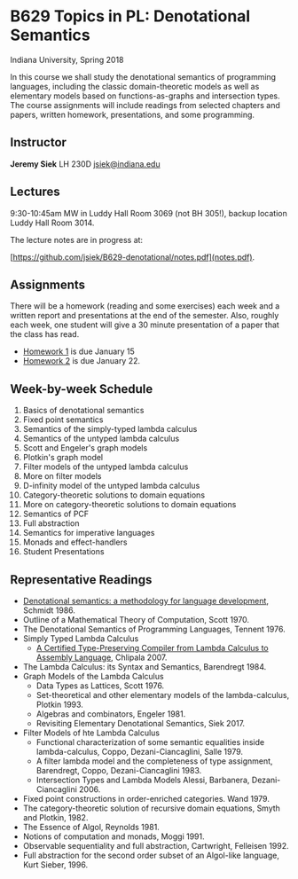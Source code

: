 # B629 Topics in PL: Denotational Semantics

Indiana University, Spring 2018

In this course we shall study the denotational semantics of
programming languages, including the classic domain-theoretic models
as well as elementary models based on functions-as-graphs and
intersection types. The course assignments will include readings from
selected chapters and papers, written homework, presentations, and
some programming.

## Instructor

**Jeremy Siek** LH 230D [jsiek@indiana.edu](mailto:jsiek@indiana.edu)

## Lectures

9:30-10:45am MW in Luddy Hall Room 3069 (not BH 305!), 
  backup location Luddy Hall Room 3014.

The lecture notes are in progress at:

[https://github.com/jsiek/B629-denotational/notes.pdf](notes.pdf).

## Assignments

There will be a homework (reading and some exercises) each week and a
written report and presentations at the end of the semester.  Also,
roughly each week, one student will give a 30 minute presentation of a
paper that the class has read.

- [Homework 1](hw1.md) is due January 15
- [Homework 2](hw2.md) is due January 22.

## Week-by-week Schedule

1. Basics of denotational semantics
2. Fixed point semantics
3. Semantics of the simply-typed lambda calculus
4. Semantics of the untyped lambda calculus
5. Scott and Engeler's graph models
6. Plotkin's graph model
7. Filter models of the untyped lambda calculus
8. More on filter models
9. D-infinity model of the untyped lambda calculus
10. Category-theoretic solutions to domain equations
11. More on category-theoretic solutions to domain equations
12. Semantics of PCF
13. Full abstraction
14. Semantics for imperative languages
15. Monads and effect-handlers
16. Student Presentations


## Representative Readings

- [Denotational semantics: a methodology for language development](http://people.cs.ksu.edu/~schmidt/text/densem.html), Schmidt 1986.
- Outline of a Mathematical Theory of Computation, Scott 1970.
- The Denotational Semantics of Programming Languages, Tennent 1976.
- Simply Typed Lambda Calculus
  - [A Certified Type-Preserving Compiler from Lambda Calculus to Assembly Language](https://doi.org/10.1145/1273442.1250742), Chlipala 2007.
- The Lambda Calculus: its Syntax and Semantics, Barendregt 1984.
- Graph Models of the Lambda Calculus
  - Data Types as Lattices, Scott 1976.
  - Set-theoretical and other elementary models of the lambda-calculus,
    Plotkin 1993.
  - Algebras and combinators, Engeler 1981.
  - Revisiting Elementary Denotational Semantics, Siek 2017.
- Filter Models of hte Lambda Calculus
  - Functional characterization of some semantic equalities
    inside lambda-calculus, Coppo, Dezani-Ciancaglini, Salle 1979.
  - A filter lambda model and the completeness of type assignment,
    Barendregt, Coppo, Dezani-Ciancaglini 1983.
  - Intersection Types and Lambda Models
    Alessi, Barbanera, Dezani-Ciancaglini 2006.
- Fixed point constructions in order-enriched categories. Wand 1979.
- The category-theoretic solution of recursive domain equations,
  Smyth and Plotkin, 1982.
- The Essence of Algol, Reynolds 1981.
- Notions of computation and monads, Moggi 1991.
- Observable sequentiality and full abstraction,
  Cartwright, Felleisen 1992.
- Full abstraction for the second order subset of an Algol-like language,
  Kurt Sieber, 1996.

